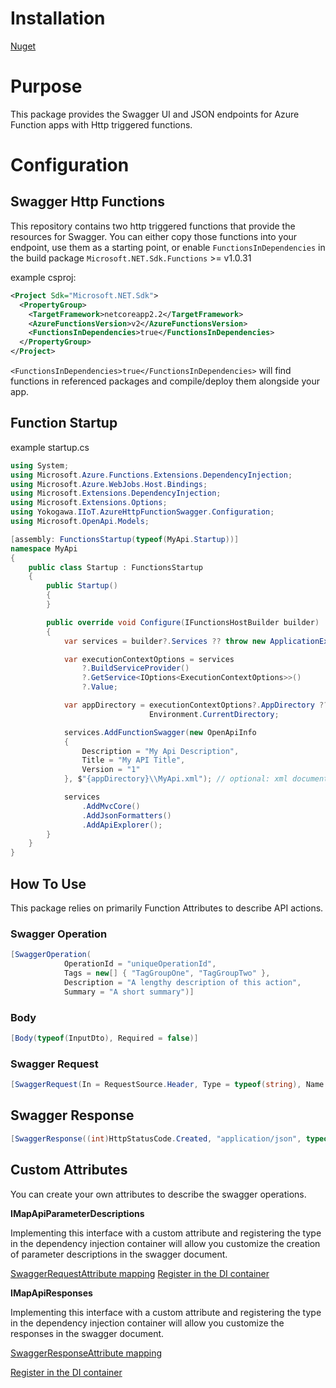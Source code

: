 # Installation

[Nuget](https://www.nuget.org/packages/Yokogawa.IIoT.AzureHttpFunctionSwagger/)

# Purpose

This package provides the Swagger UI and JSON endpoints for Azure Function apps with Http triggered functions. 

# Configuration


## Swagger Http Functions

This repository contains two http triggered functions that provide the resources for Swagger. You can either copy those functions into your endpoint, use them as a starting point, or enable `FunctionsInDependencies` in the build package `Microsoft.NET.Sdk.Functions` >= v1.0.31

example csproj:
```xml
<Project Sdk="Microsoft.NET.Sdk">
  <PropertyGroup>
    <TargetFramework>netcoreapp2.2</TargetFramework>
    <AzureFunctionsVersion>v2</AzureFunctionsVersion>
    <FunctionsInDependencies>true</FunctionsInDependencies>
  </PropertyGroup>
</Project>
```

`<FunctionsInDependencies>true</FunctionsInDependencies>` will find functions in referenced packages and compile/deploy them alongside your app.

## Function Startup
example startup.cs
```csharp
using System;
using Microsoft.Azure.Functions.Extensions.DependencyInjection;
using Microsoft.Azure.WebJobs.Host.Bindings;
using Microsoft.Extensions.DependencyInjection;
using Microsoft.Extensions.Options;
using Yokogawa.IIoT.AzureHttpFunctionSwagger.Configuration;
using Microsoft.OpenApi.Models;

[assembly: FunctionsStartup(typeof(MyApi.Startup))]
namespace MyApi
{
    public class Startup : FunctionsStartup
    {
        public Startup()
        {
        }

        public override void Configure(IFunctionsHostBuilder builder)
        {
            var services = builder?.Services ?? throw new ApplicationException("Something has gone wrong. Services is not available.");

            var executionContextOptions = services
                ?.BuildServiceProvider()
                ?.GetService<IOptions<ExecutionContextOptions>>()
                ?.Value;

            var appDirectory = executionContextOptions?.AppDirectory ??
                               Environment.CurrentDirectory;

            services.AddFunctionSwagger(new OpenApiInfo
            {
                Description = "My Api Description",
                Title = "My API Title",
                Version = "1"
            }, $"{appDirectory}\\MyApi.xml"); // optional: xml documentation file. Specifying this file will include the xml comments on types from the assembly in the swagger document.

            services
                .AddMvcCore()
                .AddJsonFormatters()
                .AddApiExplorer();
        }
    }
}
```

## How To Use

This package relies on primarily Function Attributes to describe API actions.

### Swagger Operation

```csharp
[SwaggerOperation(
            OperationId = "uniqueOperationId",
            Tags = new[] { "TagGroupOne", "TagGroupTwo" },
            Description = "A lengthy description of this action",
            Summary = "A short summary")]
```

### Body

```csharp
[Body(typeof(InputDto), Required = false)]
```

### Swagger Request

```csharp
[SwaggerRequest(In = RequestSource.Header, Type = typeof(string), Name = "parameterName")]
```

## Swagger Response

```csharp
[SwaggerResponse((int)HttpStatusCode.Created, "application/json", typeof(ResponseDto))]
```

## Custom Attributes

You can create your own attributes to describe the swagger operations.

**IMapApiParameterDescriptions**

Implementing this interface with a custom attribute and registering the type in the dependency injection container will allow you customize the creation of parameter descriptions in the swagger document.

[SwaggerRequestAttribute mapping](https://github.com/Yokogawa/AzureHttpFunctionSwagger/blob/master/AzureHttpFunctionSwagger/Pipeline/SwaggerRequestParameterMapper.cs)
[Register in the DI container](https://github.com/Yokogawa/AzureHttpFunctionSwagger/blob/master/AzureHttpFunctionSwagger/Configuration/ServiceCollectionExtensions.cs#L95)

**IMapApiResponses**

Implementing this interface with a custom attribute and registering the type in the dependency injection container will allow you customize the responses in the swagger document.

[SwaggerResponseAttribute mapping](https://github.com/Yokogawa/AzureHttpFunctionSwagger/blob/master/AzureHttpFunctionSwagger/Pipeline/SwaggerResponseTypeMapper.cs)

[Register in the DI container](https://github.com/Yokogawa/AzureHttpFunctionSwagger/blob/master/AzureHttpFunctionSwagger/Configuration/ServiceCollectionExtensions.cs#L96)
